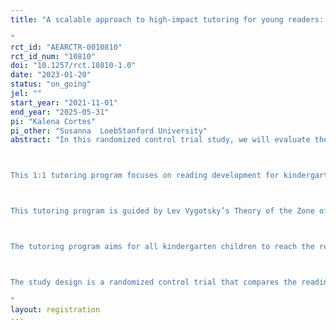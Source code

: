 ```yaml
---
title: "A scalable approach to high-impact tutoring for young readers: Results of a randomized controlled trial 
"
rct_id: "AEARCTR-0010810"
rct_id_num: "10810"
doi: "10.1257/rct.10810-1.0"
date: "2023-01-20"
status: "on_going"
jel: ""
start_year: "2021-11-01"
end_year: "2025-05-31"
pi: "Kalena Cortes"
pi_other: "Susanna  LoebStanford University"
abstract: "In this randomized control trial study, we will evaluate the effects of a form of tutoring that incorporates many of the characteristics of programs that have been found to be effective – a consistent tutor, high quality materials, and instruction delivered over an extended time period – but has shorter than typical durations for each session (approximately five to seven minutes) and adjusts the number of sessions per week depending on students’ tutoring needs. 

This 1:1 tutoring program focuses on reading development for kindergarten children. The 1:1 tutoring program (hereafter referred to as the tutoring program) ran during the 2021-2022 academic year in elementary schools serving primarily students from low-income families in a school district in Florida. 

This tutoring program is guided by Lev Vygotsky’s Theory of the Zone of Proximal Development. Vygotsky’s theory rests on the belief that learning should be matched in some manner with the child’s developmental level. Thus, this tutoring program identifies a child’s reading stage (1 through 5) and conducts one-on-one sessions to provide the targeted assistance (scaffolding) that the child needs to advance as a reader. This tutoring program works with struggling readers to develop mastery of letter names, sounds, and phonics. 

The tutoring program aims for all kindergarten children to reach the reading readiness stage of development (i.e., stage 4) by the end of their kindergarten year. Stage 4 entails a child to know words that are made up of CVC words, a consonant, vowel and consonant sound (i.e., cat, hot, tip, man and hut are all CVC words), and also for the child to be able to identify 30 words by sight. Stage 4 is equivalent to Fountas and Pinnell’s Reading Level C.

The study design is a randomized control trial that compares the reading proficiency of kindergarten students that received the tutoring support to kindergarten students that did not receive this support. The effectiveness study involves 818 students enrolled in 49 kindergarten classrooms identified by the school district who agreed to participate. Within each classroom, students were randomly assigned to the treatment group (N=420 students) or control group (N=398 students).
"
layout: registration
---
```


